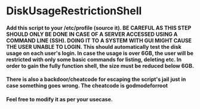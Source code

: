 # DiskUsageRestrictionShell
#### Add this script to your /etc/profile (source it). BE CAREFUL AS THIS STEP SHOULD ONLY BE DONE IN CASE OF A SERVER ACCESSED USING A COMMAND LINE (SSH). DOING IT TO A SYSTEM WITH GUI MIGHT CAUSE THE USER UNABLE TO LOGIN. This should automatically test the disk usage on each user's login. In case the usage is over 6GB, the user will be restricted with only some basic commands for listing, deleting etc. In order to gain the fully function shell, the size must be reduced below 6GB.
#### There is also a backdoor/cheatcode for escaping the script's jail just in case something goes wrong. The cheatcode is godmodeforroot
#### Feel free to modify it as per your usecase.
